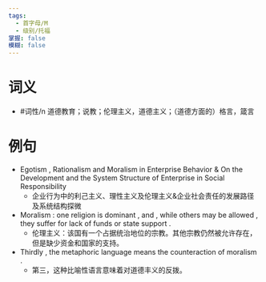 ```yaml
---
tags:
  - 首字母/M
  - 级别/托福
掌握: false
模糊: false
---
```

# 词义
- #词性/n  道德教育；说教；伦理主义，道德主义；（道德方面的）格言，箴言
# 例句
- Egotism , Rationalism and Moralism in Enterprise Behavior & On the Development and the System Structure of Enterprise in Social Responsibility
	- 企业行为中的利己主义、理性主义及伦理主义&企业社会责任的发展路径及系统结构探微
- Moralism : one religion is dominant , and , while others may be allowed , they suffer for lack of funds or state support .
	- 伦理主义：该国有一个占据统治地位的宗教。其他宗教仍然被允许存在，但是缺少资金和国家的支持。
- Thirdly , the metaphoric language means the counteraction of moralism .
	- 第三，这种比喻性语言意味着对道德丰义的反拨。
